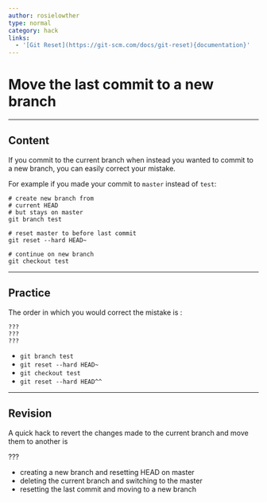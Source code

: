 ```yaml
---
author: rosielowther
type: normal
category: hack
links:
  - '[Git Reset](https://git-scm.com/docs/git-reset){documentation}'
---
```


# Move the last commit to a new branch


---

## Content

If you commit to the current branch when instead you wanted to commit to a new branch, you can easily correct your mistake.

For example if you made your commit to `master` instead of `test`:

```plain-text
# create new branch from
# current HEAD
# but stays on master
git branch test

# reset master to before last commit
git reset --hard HEAD~

# continue on new branch
git checkout test
```


---

## Practice

The order in which you would correct the mistake is :

```plain-text
???
???
???
```

- `git branch test`
- `git reset --hard HEAD~`
- `git checkout test`
- `git reset --hard HEAD^^`


---

## Revision

A quick hack to revert the changes made to the current branch and move them to another is

???

- creating a new branch and resetting HEAD on master
- deleting the current branch and switching to the master
- resetting the last commit and moving to a new branch
